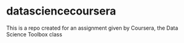 # datasciencecoursera
This is a repo created for an assignment given by Coursera, the Data Science Toolbox class
